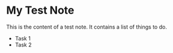 # My Test Note

This is the content of a test note. It contains a list of things to do.

* Task 1
* Task 2
